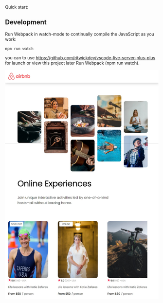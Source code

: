 

Quick start:

## Development

Run Webpack in watch-mode to continually compile the JavaScript as you work:

```
npm run watch

```

you can to use https://github.com/ritwickdey/vscode-live-server-plus-plus for launch or view this project later Run Webpack (npm run watch).

![webpage](./images/screen.jpeg)
